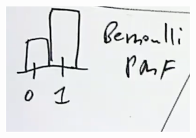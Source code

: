 ---
---

![Screenshot 2023-03-01 at 6.09.08 PM.png](Image%20Bank/Screenshot%202023-03-01%20at%206.09.08%20PM.png)
